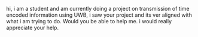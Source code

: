 hi, i am a student and am currently doing a project on transmission of time encoded information using UWB, i saw your project and its ver aligned with what i am trying to do. Would you be able to help me. 
i would really appreciate your help. 

